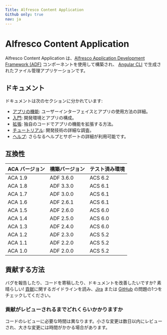 ```yaml
---
Title: Alfresco Content Application
Github only: true
nav: ja
---
```


# Alfresco Content Application

<!-- markdownlint-disable MD033 -->

Alfresco Content Application は、[Alfresco Application Development Framework (ADF)](https://www.alfresco.com/abn/adf/docs) コンポーネントを使用して構築され、
[Angular CLI](https://github.com/angular/angular-cli) で生成されたファイル管理アプリケーションです。

## ドキュメント

ドキュメントは次のセクションに分かれています:

- [アプリの機能](/ja/features/): ユーザーインターフェイスとアプリの使用方法の詳細。
- [入門](/ja/getting-started/): 開発環境とアプリの構成。
- [拡張](/ja/extending/): 独自のコードでアプリの機能を拡張する方法。
- [チュートリアル](/ja/tutorials/): 開発技術の詳細な調査。
- [ヘルプ](/ja/help): さらなるヘルプとサポートの詳細が利用可能です。

## 互換性

| ACA バージョン | 構築バージョン | テスト済み環境 |
| ----------- | ---------- | --------- |
| ACA 1.9     | ADF 3.6.0  | ACS 6.2   |
| ACA 1.8     | ADF 3.3.0  | ACS 6.1   |
| ACA 1.7     | ADF 3.0.0  | ACS 6.1   |
| ACA 1.6     | ADF 2.6.1  | ACS 6.1   |
| ACA 1.5     | ADF 2.6.0  | ACS 6.0   |
| ACA 1.4     | ADF 2.5.0  | ACS 6.0   |
| ACA 1.3     | ADF 2.4.0  | ACS 6.0   |
| ACA 1.2     | ADF 2.3.0  | ACS 5.2   |
| ACA 1.1     | ADF 2.2.0  | ACS 5.2   |
| ACA 1.0     | ADF 2.0.0  | ACS 5.2   |

## 貢献する方法

バグを報告したり、コードを寄稿したり、ドキュメントを改善したいですか? 素晴らしい!
[貢献][contributing]に関するガイドラインを読み、[Jira][jira] または [GitHub][github] の問題の1つをチェックしてください。

### 貢献がレビューされるまでどれくらいかかりますか

コードのレビューに必要な時間は異なります。小さな変更は数日以内にレビューされ、大きな変更には時間がかかる場合があります。

[contributing]: https://github.com/Alfresco/alfresco-content-app/blob/master/CONTRIBUTING.md
[github]: https://github.com/Alfresco/alfresco-content-app/issues
[jira]: https://issues.alfresco.com/jira/projects/ACA
